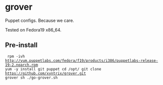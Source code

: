 grover
======

Puppet configs.  Because we care.

Tested on Fedora19 x86_64.

Pre-install
-------------

<code><pre>
rpm -ivh http://yum.puppetlabs.com/fedora/f19/products/i386/puppetlabs-release-19-2.noarch.rpm
yum -y install  git puppet
cd /opt/
git clone https://github.com/xyntrix/grover.git grover
sh ./go-grover.sh
</pre></code>
